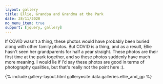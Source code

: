 ```yaml
--- 
layout: gallery 
title: Ellie, Grandpa and Grandma at the Park 
date: 28/11/2020
no_menu_item: true 
support: [jquery, gallery] 
--- 
```


If COVID wasn't a thing, these photos would have probably been buried along with other family photos. But COVID is a thing, and as a result, Ellie hasn't seen her grandparents for half a year straight. These photos are their first time at the park together, and so these photos suddenly have much more meaning. I would lie if I'd say these photos are good in terms of photography qualities, but that's really not the point here :).

{% include gallery-layout.html gallery=site.data.galleries.ellie_and_gp %} 
